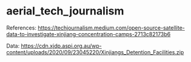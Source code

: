 # aerial_tech_journalism

References:
https://techjournalism.medium.com/open-source-satellite-data-to-investigate-xinjiang-concentration-camps-2713c82173b6

Data:
https://cdn.xjdp.aspi.org.au/wp-content/uploads/2020/09/23045220/Xinjiangs_Detention_Facilities.zip

